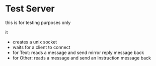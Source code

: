 
# Test Server

this is for testing purposes only
 
it 
* creates a unix socket
* waits for a client to connect
* for Text: reads a message and send mirror reply message back
* for Other: reads a message and send an Instruction message back

